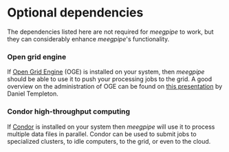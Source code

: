 Optional dependencies
===

The dependencies listed here are not required for _meegpipe_ to work, but they
can considerably enhance _meegpipe_'s functionality.

### Open grid engine

If [Open Grid Engine][oge] (OGE) is installed on your system,
then _meegpipe_ should be able to use it to push your processing jobs to the
grid.  A good overview on the administration of OGE can be found on 
[this presentation][oge-slides] by Daniel Templeton. 


[oge]: http://gridscheduler.sourceforge.net/
[oge-install]: http://docs.oracle.com/cd/E19680-01/html/821-1541/ciajejfa.html
[oge-slides]: http://beowulf.rutgers.edu/info-user/pdf/ge_presentation.pdf


### Condor high-throughput computing

If [Condor][condor] is installed on your system then _meegpipe_ will use it to
process multiple data files in parallel. Condor can 
be used to submit jobs to specialized clusters, to idle computers, to 
the grid, or even to the cloud.

[condor]: http://research.cs.wisc.edu/htcondor/

